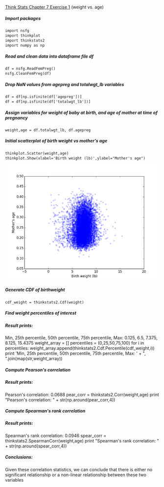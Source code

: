[Think Stats Chapter 7 Exercise 1](http://greenteapress.com/thinkstats2/html/thinkstats2008.html#toc70) (weight vs. age)

##### Import packages
    import nsfg
    import thinkplot
    import thinkstats2
    import numpy as np
    
##### Read and clean data into dataframe file df
    df = nsfg.ReadFemPreg()
    nsfg.CleanFemPreg(df)
    
##### Drop NaN values from agepreg and totalwgt_lb variables
    df = df[np.isfinite(df['agepreg'])]
    df = df[np.isfinite(df['totalwgt_lb'])]
    
##### Assign variables for weight of baby at birth, and age of mother at time of pregnancy
    weight,age = df.totalwgt_lb, df.agepreg
    
##### Initial scatterplot of birth weight vs mother's age
    thinkplot.Scatter(weight,age)
    thinkplot.Show(xlabel='Birth weight (lb)',ylabel="Mother's age")

<img src = "Images/Ex7-1_figure_1.png">

##### Generate CDF of birthweight
    cdf_weight = thinkstats2.Cdf(weight)
    
##### Find weight percentiles of interest
##### Result prints: 
Min, 25th percentile, 50th percentile, 75th percentile, Max: 0.125, 6.5, 7.375, 8.125, 15.4375
    weight_array = []
    percentiles = (0,25,50,75,100)
    for i in percentiles:
        weight_array.append(thinkstats2.Cdf.Percentile(cdf_weight,i))
    print 'Min, 25th percentile, 50th percentile, 75th percentile, Max: ' + ", ".join(map(str,weight_array))

##### Compute Pearson's correlation
##### Result prints: 
Pearson's correlation: 0.0688
    pear_corr = thinkstats2.Corr(weight,age)
    print "Pearson's correlation: " + str(np.around(pear_corr,4))

##### Compute Spearman's rank correlation
##### Result prints:
Spearman's rank correlation: 0.0946
    spear_corr = thinkstats2.SpearmanCorr(weight,age)
    print "Spearman's rank correlation: " + str(np.around(spear_corr,4))

##### Conclusions:
Given these correlation statistics, we can conclude that there is either no significant relationship or a non-linear relationship between these two variables

